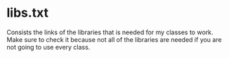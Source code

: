 # libs.txt
Consists the links of the libraries that is needed for my classes to work. Make sure to check it because not all of the libraries are needed if you are not going to use every class.

